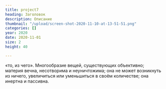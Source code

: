 ```yaml
---
title: project7
heading: Заголовок
description: Описание
thumbnail: "/upload/screen-shot-2020-11-10-at-13-51-51.png"
categories: []
year: 2020
date: 2020-11-01
size: 2
height: 40

---
```

«то, из чего». Многообразие вещей, существующих объективно; материя вечна, несотворима и неуничтожима; она не может возникнуть из ничего, увеличиться или уменьшиться в своём количестве; она инертна и пассивна.